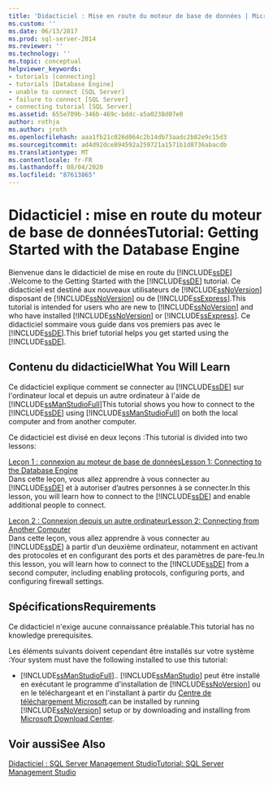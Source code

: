 ```yaml
---
title: 'Didacticiel : Mise en route du moteur de base de données | Microsoft Docs'
ms.custom: ''
ms.date: 06/13/2017
ms.prod: sql-server-2014
ms.reviewer: ''
ms.technology: ''
ms.topic: conceptual
helpviewer_keywords:
- tutorials [connecting]
- tutorials [Database Engine]
- unable to connect [SQL Server]
- failure to connect [SQL Server]
- connecting tutorial [SQL Server]
ms.assetid: 655e709b-346b-469c-bddc-a5a0238d07e0
author: rothja
ms.author: jroth
ms.openlocfilehash: aaa1fb21c026d064c2b14db73aadc2b82e9c15d3
ms.sourcegitcommit: ad4d92dce894592a259721a1571b1d8736abacdb
ms.translationtype: MT
ms.contentlocale: fr-FR
ms.lasthandoff: 08/04/2020
ms.locfileid: "87613865"
---
```

# <a name="tutorial-getting-started-with-the-database-engine"></a><span data-ttu-id="d3ff0-102">Didacticiel : mise en route du moteur de base de données</span><span class="sxs-lookup"><span data-stu-id="d3ff0-102">Tutorial: Getting Started with the Database Engine</span></span>
  <span data-ttu-id="d3ff0-103">Bienvenue dans le didacticiel de mise en route du [!INCLUDE[ssDE](../includes/ssde-md.md)] .</span><span class="sxs-lookup"><span data-stu-id="d3ff0-103">Welcome to the Getting Started with the [!INCLUDE[ssDE](../includes/ssde-md.md)] tutorial.</span></span> <span data-ttu-id="d3ff0-104">Ce didacticiel est destiné aux nouveaux utilisateurs de [!INCLUDE[ssNoVersion](../includes/ssnoversion-md.md)] disposant de [!INCLUDE[ssNoVersion](../includes/ssnoversion-md.md)] ou de [!INCLUDE[ssExpress](../includes/ssexpress-md.md)].</span><span class="sxs-lookup"><span data-stu-id="d3ff0-104">This tutorial is intended for users who are new to [!INCLUDE[ssNoVersion](../includes/ssnoversion-md.md)] and who have installed [!INCLUDE[ssNoVersion](../includes/ssnoversion-md.md)] or [!INCLUDE[ssExpress](../includes/ssexpress-md.md)].</span></span> <span data-ttu-id="d3ff0-105">Ce didacticiel sommaire vous guide dans vos premiers pas avec le [!INCLUDE[ssDE](../includes/ssde-md.md)].</span><span class="sxs-lookup"><span data-stu-id="d3ff0-105">This brief tutorial helps you get started using the [!INCLUDE[ssDE](../includes/ssde-md.md)].</span></span>  
  
## <a name="what-you-will-learn"></a><span data-ttu-id="d3ff0-106">Contenu du didacticiel</span><span class="sxs-lookup"><span data-stu-id="d3ff0-106">What You Will Learn</span></span>  
 <span data-ttu-id="d3ff0-107">Ce didacticiel explique comment se connecter au [!INCLUDE[ssDE](../includes/ssde-md.md)] sur l'ordinateur local et depuis un autre ordinateur à l'aide de [!INCLUDE[ssManStudioFull](../includes/ssmanstudiofull-md.md)]</span><span class="sxs-lookup"><span data-stu-id="d3ff0-107">This tutorial shows you how to connect to the [!INCLUDE[ssDE](../includes/ssde-md.md)] using [!INCLUDE[ssManStudioFull](../includes/ssmanstudiofull-md.md)] on both the local computer and from another computer.</span></span>  
  
 <span data-ttu-id="d3ff0-108">Ce didacticiel est divisé en deux leçons :</span><span class="sxs-lookup"><span data-stu-id="d3ff0-108">This tutorial is divided into two lessons:</span></span>  
  
 [<span data-ttu-id="d3ff0-109">Leçon 1 : connexion au moteur de base de données</span><span class="sxs-lookup"><span data-stu-id="d3ff0-109">Lesson 1: Connecting to the Database Engine</span></span>](lesson-1-connecting-to-the-database-engine.md)  
 <span data-ttu-id="d3ff0-110">Dans cette leçon, vous allez apprendre à vous connecter au [!INCLUDE[ssDE](../includes/ssde-md.md)] et à autoriser d’autres personnes à se connecter.</span><span class="sxs-lookup"><span data-stu-id="d3ff0-110">In this lesson, you will learn how to connect to the [!INCLUDE[ssDE](../includes/ssde-md.md)] and enable additional people to connect.</span></span>  
  
 [<span data-ttu-id="d3ff0-111">Leçon 2 : Connexion depuis un autre ordinateur</span><span class="sxs-lookup"><span data-stu-id="d3ff0-111">Lesson 2: Connecting from Another Computer</span></span>](lesson-2-connecting-from-another-computer.md)  
 <span data-ttu-id="d3ff0-112">Dans cette leçon, vous allez apprendre à vous connecter au [!INCLUDE[ssDE](../includes/ssde-md.md)] à partir d’un deuxième ordinateur, notamment en activant des protocoles et en configurant des ports et des paramètres de pare-feu.</span><span class="sxs-lookup"><span data-stu-id="d3ff0-112">In this lesson, you will learn how to connect to the [!INCLUDE[ssDE](../includes/ssde-md.md)] from a second computer, including enabling protocols, configuring ports, and configuring firewall settings.</span></span>  
  
## <a name="requirements"></a><span data-ttu-id="d3ff0-113">Spécifications</span><span class="sxs-lookup"><span data-stu-id="d3ff0-113">Requirements</span></span>  
 <span data-ttu-id="d3ff0-114">Ce didacticiel n'exige aucune connaissance préalable.</span><span class="sxs-lookup"><span data-stu-id="d3ff0-114">This tutorial has no knowledge prerequisites.</span></span>  
  
 <span data-ttu-id="d3ff0-115">Les éléments suivants doivent cependant être installés sur votre système :</span><span class="sxs-lookup"><span data-stu-id="d3ff0-115">Your system must have the following installed to use this tutorial:</span></span>  
  
-   [!INCLUDE[ssManStudioFull](../includes/ssmanstudiofull-md.md)]<span data-ttu-id="d3ff0-116">.</span><span class="sxs-lookup"><span data-stu-id="d3ff0-116">.</span></span> [!INCLUDE[ssManStudio](../includes/ssmanstudio-md.md)] <span data-ttu-id="d3ff0-117">peut être installé en exécutant le programme d'installation de [!INCLUDE[ssNoVersion](../includes/ssnoversion-md.md)] ou en le téléchargeant et en l'installant à partir du [Centre de téléchargement Microsoft](https://go.microsoft.com/fwlink/?LinkId=144346).</span><span class="sxs-lookup"><span data-stu-id="d3ff0-117">can be installed by running [!INCLUDE[ssNoVersion](../includes/ssnoversion-md.md)] setup or by downloading and installing from [Microsoft Download Center](https://go.microsoft.com/fwlink/?LinkId=144346).</span></span>  
  
## <a name="see-also"></a><span data-ttu-id="d3ff0-118">Voir aussi</span><span class="sxs-lookup"><span data-stu-id="d3ff0-118">See Also</span></span>  
 [<span data-ttu-id="d3ff0-119">Didacticiel : SQL Server Management Studio</span><span class="sxs-lookup"><span data-stu-id="d3ff0-119">Tutorial: SQL Server Management Studio</span></span>](../ssms/tutorials/tutorial-sql-server-management-studio.md)  
  
  
